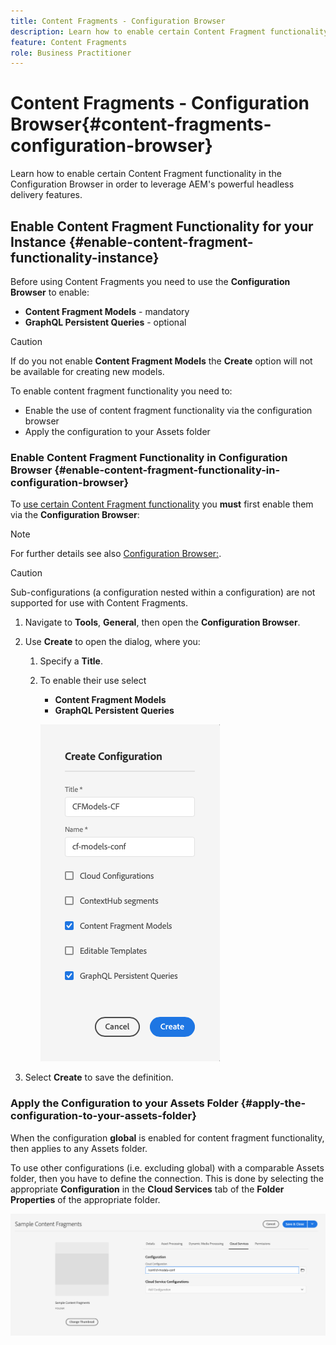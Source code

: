 ```yaml
---
title: Content Fragments - Configuration Browser
description: Learn how to enable certain Content Fragment functionality in the Configuration Browser in order to leverage AEM's powerful headless delivery features.
feature: Content Fragments
role: Business Practitioner
---
```


# Content Fragments - Configuration Browser{#content-fragments-configuration-browser}

Learn how to enable certain Content Fragment functionality in the Configuration Browser in order to leverage AEM's powerful headless delivery features.

## Enable Content Fragment Functionality for your Instance {#enable-content-fragment-functionality-instance}

Before using Content Fragments you need to use the **Configuration Browser** to enable:

* **Content Fragment Models** - mandatory
* **GraphQL Persistent Queries** - optional

>[!CAUTION]
>
>If do you not enable **Content Fragment Models** the **Create** option will not be available for creating new models.

To enable content fragment functionality you need to:

* Enable the use of content fragment functionality via the configuration browser
* Apply the configuration to your Assets folder

### Enable Content Fragment Functionality in Configuration Browser {#enable-content-fragment-functionality-in-configuration-browser}

To [use certain Content Fragment functionality](#creating-a-content-fragment-model) you **must** first enable them via the **Configuration Browser**:

>[!NOTE]
>
>For further details see also [Configuration Browser:](/help/implementing/developing/introduction/configurations.md#using-configuration-browser).

>[!CAUTION]
>
>Sub-configurations (a configuration nested within a configuration) are not supported for use with Content Fragments.

1. Navigate to **Tools**, **General**, then open the **Configuration Browser**.

1. Use **Create** to open the dialog, where you:

   1. Specify a **Title**.
   1. To enable their use select 
      * **Content Fragment Models** 
      * **GraphQL Persistent Queries**

      ![Define configuration](assets/cfm-conf-01.png)

1. Select **Create** to save the definition.

<!-- 1. Select the location appropriate to your website. -->

### Apply the Configuration to your Assets Folder {#apply-the-configuration-to-your-assets-folder}

When the configuration **global** is enabled for content fragment functionality, then applies to any Assets folder.

To use other configurations (i.e. excluding global) with a comparable Assets folder, then you have to define the connection. This is done by selecting the appropriate **Configuration** in the **Cloud Services** tab of the **Folder Properties** of the appropriate folder.

![Apply configuration](assets/cfm-conf-02.png)